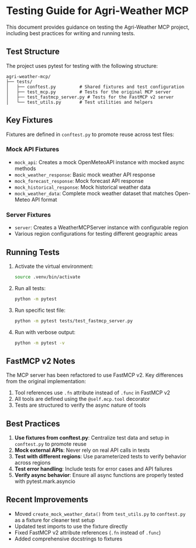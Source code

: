 # Testing Guide for Agri-Weather MCP

This document provides guidance on testing the Agri-Weather MCP project, including best practices for writing and running tests.

## Test Structure

The project uses pytest for testing with the following structure:

```
agri-weather-mcp/
├── tests/
│   ├── conftest.py         # Shared fixtures and test configuration
│   ├── test_mcp.py         # Tests for the original MCP server
│   ├── test_fastmcp_server.py # Tests for the FastMCP v2 server
│   └── test_utils.py       # Test utilities and helpers
```

## Key Fixtures

Fixtures are defined in `conftest.py` to promote reuse across test files:

### Mock API Fixtures

- `mock_api`: Creates a mock OpenMeteoAPI instance with mocked async methods
- `mock_weather_response`: Basic mock weather API response
- `mock_forecast_response`: Mock forecast API response
- `mock_historical_response`: Mock historical weather data
- `mock_weather_data`: Complete mock weather dataset that matches Open-Meteo API format

### Server Fixtures

- `server`: Creates a WeatherMCPServer instance with configurable region
- Various region configurations for testing different geographic areas

## Running Tests

1. Activate the virtual environment:
   ```bash
   source .venv/bin/activate
   ```

2. Run all tests:
   ```bash
   python -m pytest
   ```

3. Run specific test file:
   ```bash
   python -m pytest tests/test_fastmcp_server.py
   ```

4. Run with verbose output:
   ```bash
   python -m pytest -v
   ```

## FastMCP v2 Notes

The MCP server has been refactored to use FastMCP v2. Key differences from the original implementation:

1. Tool references use `.fn` attribute instead of `.func` in FastMCP v2
2. All tools are defined using the `@self.mcp.tool` decorator
3. Tests are structured to verify the async nature of tools

## Best Practices

1. **Use fixtures from conftest.py**: Centralize test data and setup in `conftest.py` to promote reuse
2. **Mock external APIs**: Never rely on real API calls in tests
3. **Test with different regions**: Use parameterized tests to verify behavior across regions
4. **Test error handling**: Include tests for error cases and API failures
5. **Verify async behavior**: Ensure all async functions are properly tested with pytest.mark.asyncio

## Recent Improvements

- Moved `create_mock_weather_data()` from `test_utils.py` to `conftest.py` as a fixture for cleaner test setup
- Updated test imports to use the fixture directly
- Fixed FastMCP v2 attribute references (`.fn` instead of `.func`)
- Added comprehensive docstrings to fixtures

